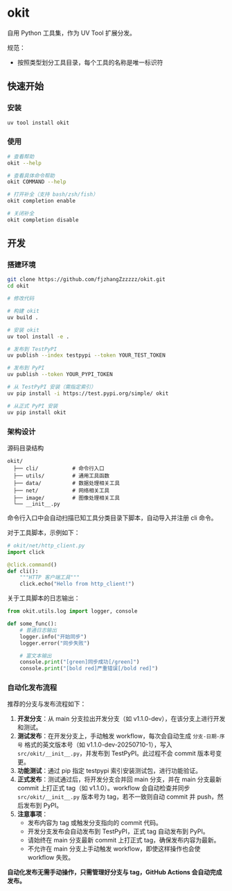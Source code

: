 # okit

自用 Python 工具集，作为 UV Tool 扩展分发。

规范：
- 按照类型划分工具目录，每个工具的名称是唯一标识符


## 快速开始

### 安装

```bash
uv tool install okit
```

### 使用

```bash
# 查看帮助
okit --help

# 查看具体命令帮助
okit COMMAND --help

# 打开补全（支持 bash/zsh/fish）
okit completion enable

# 关闭补全
okit completion disable
```

## 开发

### 搭建环境

```bash
git clone https://github.com/fjzhangZzzzzz/okit.git
cd okit

# 修改代码

# 构建 okit
uv build .

# 安装 okit
uv tool install -e .

# 发布到 TestPyPI
uv publish --index testpypi --token YOUR_TEST_TOKEN

# 发布到 PyPI
uv publish --token YOUR_PYPI_TOKEN

# 从 TestPyPI 安装（需指定索引）
uv pip install -i https://test.pypi.org/simple/ okit

# 从正式 PyPI 安装
uv pip install okit
```

### 架构设计

源码目录结构
```
okit/
  ├── cli/           # 命令行入口
  ├── utils/         # 通用工具函数
  ├── data/          # 数据处理相关工具
  ├── net/           # 网络相关工具
  ├── image/         # 图像处理相关工具
  └── __init__.py
```

命令行入口中会自动扫描已知工具分类目录下脚本，自动导入并注册 cli 命令。

对于工具脚本，示例如下：
```python
# okit/net/http_client.py
import click

@click.command()
def cli():
    """HTTP 客户端工具"""
    click.echo("Hello from http_client!")
```

关于工具脚本的日志输出：
```python
from okit.utils.log import logger, console

def some_func():
    # 普通日志输出
    logger.info("开始同步")
    logger.error("同步失败")

    # 富文本输出
    console.print("[green]同步成功[/green]")
    console.print("[bold red]严重错误[/bold red]")
```

### 自动化发布流程

推荐的分支与发布流程如下：

1. **开发分支**：从 main 分支拉出开发分支（如 v1.1.0-dev），在该分支上进行开发和测试。
2. **测试发布**：在开发分支上，手动触发 workflow，每次会自动生成 `分支-日期-序号` 格式的英文版本号（如 v1.1.0-dev-20250710-1），写入 `src/okit/__init__.py`，并发布到 TestPyPI。此过程不会 commit 版本号变更。
3. **功能测试**：通过 pip 指定 testpypi 索引安装测试包，进行功能验证。
4. **正式发布**：测试通过后，将开发分支合并回 main 分支，并在 main 分支最新 commit 上打正式 tag（如 v1.1.0）。workflow 会自动检查并同步 `src/okit/__init__.py` 版本号为 tag，若不一致则自动 commit 并 push，然后发布到 PyPI。
5. **注意事项**：
   - 发布内容为 tag 或触发分支指向的 commit 代码。
   - 开发分支发布会自动发布到 TestPyPI，正式 tag 自动发布到 PyPI。
   - 请始终在 main 分支最新 commit 上打正式 tag，确保发布内容为最新。
   - 不允许在 main 分支上手动触发 workflow，即使这样操作也会使 workflow 失败。

**自动化发布无需手动操作，只需管理好分支与 tag，GitHub Actions 会自动完成发布。**